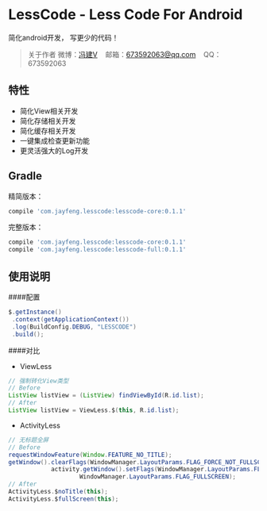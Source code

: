 LessCode - Less Code For Android
================================
简化android开发， 写更少的代码！

> 关于作者 微博：<a href="http://weibo.com/xiaofengjian" target="_blank">冯建V</a>&nbsp;&nbsp;&nbsp;&nbsp;邮箱：673592063@qq.com&nbsp;&nbsp;&nbsp;&nbsp;QQ：673592063

特性
------
* 简化View相关开发
* 简化存储相关开发
* 简化缓存相关开发
* 一键集成检查更新功能
* 更灵活强大的Log开发

Gradle
------
精简版本：
```groovy
compile 'com.jayfeng.lesscode:lesscode-core:0.1.1'
```

完整版本：
```groovy
compile 'com.jayfeng.lesscode:lesscode-core:0.1.1'
compile 'com.jayfeng.lesscode:lesscode-full:0.1.1'
```

使用说明
-------
####配置
```java
$.getInstance()
 .context(getApplicationContext())
 .log(BuildConfig.DEBUG, "LESSCODE")
 .build();
```
####对比
* ViewLess
```java
// 强制转化View类型
// Before
ListView listView = (ListView) findViewById(R.id.list);
// After
ListView listView = ViewLess.$(this, R.id.list);
```

* ActivityLess
```java
// 无标题全屏
// Before
requestWindowFeature(Window.FEATURE_NO_TITLE);
getWindow().clearFlags(WindowManager.LayoutParams.FLAG_FORCE_NOT_FULLSCREEN);
            activity.getWindow().setFlags(WindowManager.LayoutParams.FLAG_FULLSCREEN,
                    WindowManager.LayoutParams.FLAG_FULLSCREEN);
// After
ActivityLess.$noTitle(this);
ActivityLess.$fullScreen(this);
```